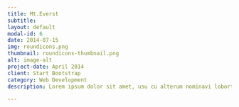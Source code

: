 ```yaml
---
title: Mt.Everst
subtitle: 
layout: default
modal-id: 6
date: 2014-07-15
img: roundicons.png
thumbnail: roundicons-thumbnail.png
alt: image-alt
project-date: April 2014
client: Start Bootstrap
category: Web Development
description: Lorem ipsum dolor sit amet, usu cu alterum nominavi lobortis. At duo novum diceret. Tantas apeirian vix et, usu sanctus postulant inciderint ut, populo diceret necessitatibus in vim. Cu eum dicam feugiat noluisse.

---
```

